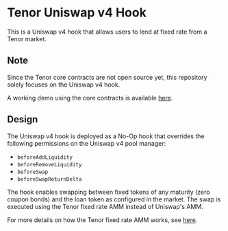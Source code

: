 # Tenor Uniswap v4 Hook

This is a Uniswap v4 hook that allows users to lend at fixed rate from a Tenor market.

## Note

Since the Tenor core contracts are not open source yet, this repository solely focuses on the Uniswap v4 hook.

A working demo using the core contracts is available [here](https://main.dvuogw9m3wruu.amplifyapp.com/).

## Design

The Uniswap v4 hook is deployed as a No-Op hook that overrides the following permissions on the Uniswap v4 pool manager:
- `beforeAddLiquidity`
- `beforeRemoveLiquidity`
- `beforeSwap`
- `beforeSwapReturnDelta`

The hook enables swapping between fixed tokens of any maturity (zero coupon bonds) and the loan token as configured in the market. The swap is executed using the Tenor fixed rate AMM instead of Uniswap's AMM.

For more details on how the Tenor fixed rate AMM works, see [here](https://docs.tenor.finance/).
